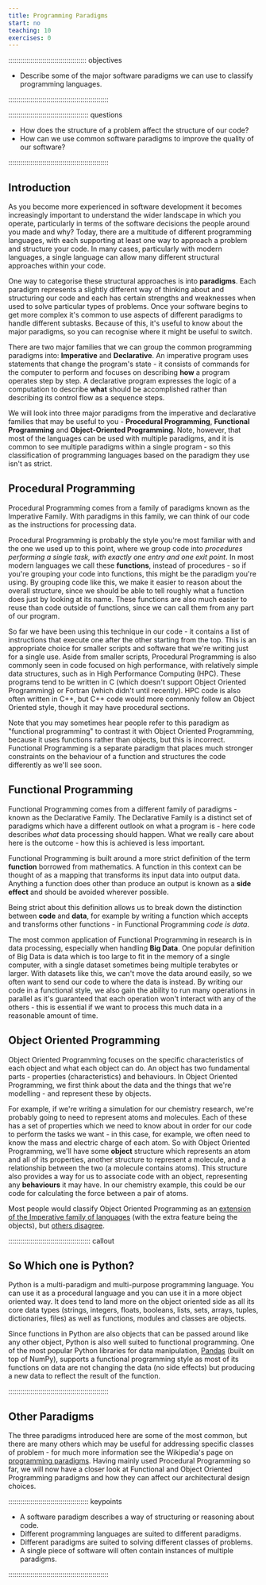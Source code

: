 ```yaml
---
title: Programming Paradigms
start: no
teaching: 10
exercises: 0
---
```


::::::::::::::::::::::::::::::::::::::: objectives

- Describe some of the major software paradigms we can use to classify programming languages.

::::::::::::::::::::::::::::::::::::::::::::::::::

:::::::::::::::::::::::::::::::::::::::: questions

- How does the structure of a problem affect the structure of our code?
- How can we use common software paradigms to improve the quality of our software?

::::::::::::::::::::::::::::::::::::::::::::::::::

## Introduction

As you become more experienced in software development it becomes increasingly important
to understand the wider landscape in which you operate,
particularly in terms of the software decisions the people around you made and why?
Today, there are a multitude of different programming languages,
with each supporting at least one way to approach a problem and structure your code.
In many cases, particularly with modern languages,
a single language can allow many different structural approaches within your code.

One way to categorise these structural approaches is into **paradigms**.
Each paradigm represents a slightly different way of thinking about and structuring our code
and each has certain strengths and weaknesses when used to solve particular types of problems.
Once your software begins to get more complex
it's common to use aspects of different paradigms to handle different subtasks.
Because of this, it's useful to know about the major paradigms,
so you can recognise where it might be useful to switch.

There are two major families that we can group the common programming paradigms into:
**Imperative** and **Declarative**.
An imperative program uses statements that change the program's state -
it consists of commands for the computer to perform
and focuses on describing **how** a program operates step by step.
A declarative program expresses the logic of a computation
to describe **what** should be accomplished
rather than describing its control flow as a sequence steps.

We will look into three major paradigms
from the imperative and declarative families that may be useful to you -
**Procedural Programming**, **Functional Programming** and **Object-Oriented Programming**.
Note, however, that most of the languages can be used with multiple paradigms,
and it is common to see multiple paradigms within a single program -
so this classification of programming languages based on the paradigm they use isn't as strict.

## Procedural Programming

Procedural Programming comes from a family of paradigms known as the Imperative Family.
With paradigms in this family, we can think of our code as the instructions for processing data.

Procedural Programming is probably the style you're most familiar with
and the one we used up to this point,
where we group code into
*procedures performing a single task, with exactly one entry and one exit point*.
In most modern languages we call these **functions**, instead of procedures -
so if you're grouping your code into functions, this might be the paradigm you're using.
By grouping code like this, we make it easier to reason about the overall structure,
since we should be able to tell roughly what a function does just by looking at its name.
These functions are also much easier to reuse than code outside of functions,
since we can call them from any part of our program.

So far we have been using this technique in our code -
it contains a list of instructions that execute one after the other starting from the top.
This is an appropriate choice for smaller scripts and software
that we're writing just for a single use.
Aside from smaller scripts, Procedural Programming is also commonly seen
in code focused on high performance, with relatively simple data structures,
such as in High Performance Computing (HPC).
These programs tend to be written in C (which doesn't support Object Oriented Programming)
or Fortran (which didn't until recently).
HPC code is also often written in C++,
but C++ code would more commonly follow an Object Oriented style,
though it may have procedural sections.

Note that you may sometimes hear people refer to this paradigm as "functional programming"
to contrast it with Object Oriented Programming,
because it uses functions rather than objects,
but this is incorrect.
Functional Programming is a separate paradigm that
places much stronger constraints on the behaviour of a function
and structures the code differently as we'll see soon.

## Functional Programming

Functional Programming comes from a different family of paradigms -
known as the Declarative Family.
The Declarative Family is a distinct set of paradigms
which have a different outlook on what a program is -
here code describes *what* data processing should happen.
What we really care about here is the outcome - how this is achieved is less important.

Functional Programming is built around
a more strict definition of the term **function** borrowed from mathematics.
A function in this context can be thought of as
a mapping that transforms its input data into output data.
Anything a function does other than produce an output is known as a **side effect**
and should be avoided wherever possible.

Being strict about this definition allows us to
break down the distinction between **code** and **data**,
for example by writing a function which accepts and transforms other functions -
in Functional Programming *code is data*.

The most common application of Functional Programming in research is in data processing,
especially when handling **Big Data**.
One popular definition of Big Data is
data which is too large to fit in the memory of a single computer,
with a single dataset sometimes being multiple terabytes or larger.
With datasets like this, we can't move the data around easily,
so we often want to send our code to where the data is instead.
By writing our code in a functional style,
we also gain the ability to run many operations in parallel
as it's guaranteed that each operation won't interact with any of the others -
this is essential if we want to process this much data in a reasonable amount of time.

## Object Oriented Programming

Object Oriented Programming focuses on the specific characteristics of each object
and what each object can do.
An object has two fundamental parts - properties (characteristics) and behaviours.
In Object Oriented Programming,
we first think about the data and the things that we're modelling - and represent these by objects.

For example, if we're writing a simulation for our chemistry research,
we're probably going to need to represent atoms and molecules.
Each of these has a set of properties which we need to know about
in order for our code to perform the tasks we want -
in this case, for example, we often need to know the mass and electric charge of each atom.
So with Object Oriented Programming,
we'll have some **object** structure which represents an atom and all of its properties,
another structure to represent a molecule,
and a relationship between the two (a molecule contains atoms).
This structure also provides a way for us to associate code with an object,
representing any **behaviours** it may have.
In our chemistry example, this could be our code for calculating the force between a pair of atoms.

Most people would classify Object Oriented Programming as an
[extension of the Imperative family of languages](https://www.digitalocean.com/community/tutorials/functional-imperative-object-oriented-programming-comparison)
(with the extra feature being the objects), but
[others disagree](https://stackoverflow.com/questions/38527078/what-is-the-difference-between-imperative-and-object-oriented-programming).

:::::::::::::::::::::::::::::::::::::::::  callout

## So Which one is Python?

Python is a multi-paradigm and multi-purpose programming language.
You can use it as a procedural language and you can use it in a more object oriented way.
It does tend to land more on the object oriented side as all its core data types
(strings, integers, floats, booleans, lists,
sets, arrays, tuples, dictionaries, files)
as well as functions, modules and classes are objects.

Since functions in Python are also objects that can be passed around like any other object,
Python is also well suited to functional programming.
One of the most popular Python libraries for data manipulation,
[Pandas](https://pandas.pydata.org/) (built on top of NumPy),
supports a functional programming style
as most of its functions on data are not changing the data (no side effects)
but producing a new data to reflect the result of the function.


::::::::::::::::::::::::::::::::::::::::::::::::::

## Other Paradigms

The three paradigms introduced here are some of the most common,
but there are many others which may be useful for addressing specific classes of problem -
for much more information see the Wikipedia's page on
[programming paradigms](https://en.wikipedia.org/wiki/Programming_paradigm).
Having mainly used Procedural Programming so far,
we will now have a closer look at Functional and Object Oriented Programming paradigms
and how they can affect our architectural design choices.



:::::::::::::::::::::::::::::::::::::::: keypoints

- A software paradigm describes a way of structuring or reasoning about code.
- Different programming languages are suited to different paradigms.
- Different paradigms are suited to solving different classes of problems.
- A single piece of software will often contain instances of multiple paradigms.

::::::::::::::::::::::::::::::::::::::::::::::::::


